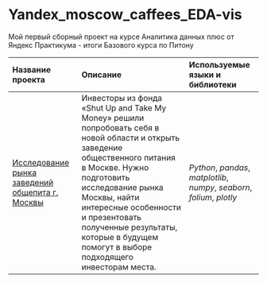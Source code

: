 # Yandex_moscow_caffees_EDA-vis


Мой первый сборный проект на курсе Аналитика данных плюс от Яндекс Практикума - итоги Базового курса по Питону

| Название проекта | Описание | Используемые языки и библиотеки | 
| :---------------------- | :---------------------- | :---------------------- |
| [Исследование рынка заведений общепита г. Москвы](moscow_caffees_EDA_vis) | Инвесторы из фонда «Shut Up and Take My Money» решили попробовать себя в новой области и открыть заведение общественного питания в Москве. Нужно подготовить исследование рынка Москвы, найти интересные особенности и презентовать полученные результаты, которые в будущем помогут в выборе подходящего инвесторам места.| *Python*, *pandas*, *matplotlib*, *numpy*, *seaborn*, *folium*, *plotly*|
